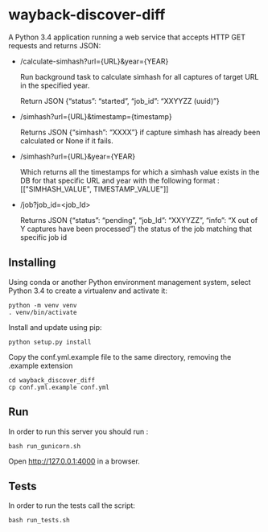 # wayback-discover-diff

A Python 3.4 application running a web service that accepts HTTP GET requests and returns JSON:

- /calculate-simhash?url={URL}&year={YEAR}

  Run background task to calculate simhash for all captures of target URL in the specified year.

  Return JSON {“status”: “started”, “job_id”: “XXYYZZ (uuid)”}

- /simhash?url={URL}&timestamp={timestamp}
  
  Returns JSON {“simhash”: “XXXX”} if capture simhash has already been calculated or None if it fails.
  
- /simhash?url={URL}&year={YEAR}
  
  Which returns all the timestamps for which a simhash value exists in the DB for that specific URL and year with the following       format : [["SIMHASH_VALUE", TIMESTAMP_VALUE"]]

  
- /job?job_id=<job_Id>
  
  Returns JSON {“status”: “pending”, “job_Id”: “XXYYZZ”, “info”: “X out of Y captures have been processed”} the status of the job matching that specific job id
  
## Installing

Using conda or another Python environment management system, select Python 3.4 to create a virtualenv and activate it:
```Shell
python -m venv venv
. venv/bin/activate
```

Install and update using pip:
```Shell
python setup.py install
```
Copy the conf.yml.example file to the same directory, removing the .example extension

```
cd wayback_discover_diff
cp conf.yml.example conf.yml
```
## Run
In order to run this server you should run :
```
bash run_gunicorn.sh
```

Open http://127.0.0.1:4000 in a browser.

## Tests
In order to run the tests call the script:
```
bash run_tests.sh
```
